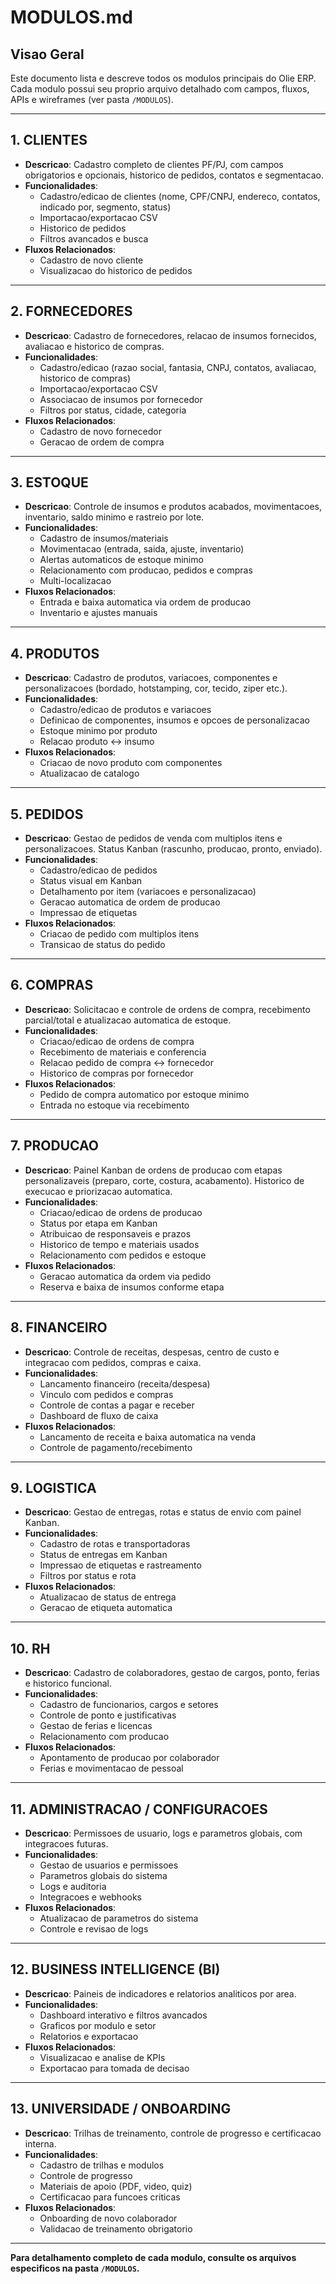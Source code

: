 # MODULOS.md

## Visao Geral
Este documento lista e descreve todos os modulos principais do Olie ERP. Cada modulo possui seu proprio arquivo detalhado com campos, fluxos, APIs e wireframes (ver pasta `/MODULOS`).

---
## 1. CLIENTES
- **Descricao**: Cadastro completo de clientes PF/PJ, com campos obrigatorios e opcionais, historico de pedidos, contatos e segmentacao.
- **Funcionalidades**:
  - Cadastro/edicao de clientes (nome, CPF/CNPJ, endereco, contatos, indicado por, segmento, status)
  - Importacao/exportacao CSV
  - Historico de pedidos
  - Filtros avancados e busca
- **Fluxos Relacionados**:
  - Cadastro de novo cliente
  - Visualizacao do historico de pedidos

---
## 2. FORNECEDORES
- **Descricao**: Cadastro de fornecedores, relacao de insumos fornecidos, avaliacao e historico de compras.
- **Funcionalidades**:
  - Cadastro/edicao (razao social, fantasia, CNPJ, contatos, avaliacao, historico de compras)
  - Importacao/exportacao CSV
  - Associacao de insumos por fornecedor
  - Filtros por status, cidade, categoria
- **Fluxos Relacionados**:
  - Cadastro de novo fornecedor
  - Geracao de ordem de compra

---
## 3. ESTOQUE
- **Descricao**: Controle de insumos e produtos acabados, movimentacoes, inventario, saldo minimo e rastreio por lote.
- **Funcionalidades**:
  - Cadastro de insumos/materiais
  - Movimentacao (entrada, saida, ajuste, inventario)
  - Alertas automaticos de estoque minimo
  - Relacionamento com producao, pedidos e compras
  - Multi-localizacao
- **Fluxos Relacionados**:
  - Entrada e baixa automatica via ordem de producao
  - Inventario e ajustes manuais

---
## 4. PRODUTOS
- **Descricao**: Cadastro de produtos, variacoes, componentes e personalizacoes (bordado, hotstamping, cor, tecido, ziper etc.).
- **Funcionalidades**:
  - Cadastro/edicao de produtos e variacoes
  - Definicao de componentes, insumos e opcoes de personalizacao
  - Estoque minimo por produto
  - Relacao produto ↔ insumo
- **Fluxos Relacionados**:
  - Criacao de novo produto com componentes
  - Atualizacao de catalogo

---
## 5. PEDIDOS
- **Descricao**: Gestao de pedidos de venda com multiplos itens e personalizacoes. Status Kanban (rascunho, producao, pronto, enviado).
- **Funcionalidades**:
  - Cadastro/edicao de pedidos
  - Status visual em Kanban
  - Detalhamento por item (variacoes e personalizacao)
  - Geracao automatica de ordem de producao
  - Impressao de etiquetas
- **Fluxos Relacionados**:
  - Criacao de pedido com multiplos itens
  - Transicao de status do pedido

---
## 6. COMPRAS
- **Descricao**: Solicitacao e controle de ordens de compra, recebimento parcial/total e atualizacao automatica de estoque.
- **Funcionalidades**:
  - Criacao/edicao de ordens de compra
  - Recebimento de materiais e conferencia
  - Relacao pedido de compra ↔ fornecedor
  - Historico de compras por fornecedor
- **Fluxos Relacionados**:
  - Pedido de compra automatico por estoque minimo
  - Entrada no estoque via recebimento

---
## 7. PRODUCAO
- **Descricao**: Painel Kanban de ordens de producao com etapas personalizaveis (preparo, corte, costura, acabamento). Historico de execucao e priorizacao automatica.
- **Funcionalidades**:
  - Criacao/edicao de ordens de producao
  - Status por etapa em Kanban
  - Atribuicao de responsaveis e prazos
  - Historico de tempo e materiais usados
  - Relacionamento com pedidos e estoque
- **Fluxos Relacionados**:
  - Geracao automatica da ordem via pedido
  - Reserva e baixa de insumos conforme etapa

---
## 8. FINANCEIRO
- **Descricao**: Controle de receitas, despesas, centro de custo e integracao com pedidos, compras e caixa.
- **Funcionalidades**:
  - Lancamento financeiro (receita/despesa)
  - Vinculo com pedidos e compras
  - Controle de contas a pagar e receber
  - Dashboard de fluxo de caixa
- **Fluxos Relacionados**:
  - Lancamento de receita e baixa automatica na venda
  - Controle de pagamento/recebimento

---
## 9. LOGISTICA
- **Descricao**: Gestao de entregas, rotas e status de envio com painel Kanban.
- **Funcionalidades**:
  - Cadastro de rotas e transportadoras
  - Status de entregas em Kanban
  - Impressao de etiquetas e rastreamento
  - Filtros por status e rota
- **Fluxos Relacionados**:
  - Atualizacao de status de entrega
  - Geracao de etiqueta automatica

---
## 10. RH
- **Descricao**: Cadastro de colaboradores, gestao de cargos, ponto, ferias e historico funcional.
- **Funcionalidades**:
  - Cadastro de funcionarios, cargos e setores
  - Controle de ponto e justificativas
  - Gestao de ferias e licencas
  - Relacionamento com producao
- **Fluxos Relacionados**:
  - Apontamento de producao por colaborador
  - Ferias e movimentacao de pessoal

---
## 11. ADMINISTRACAO / CONFIGURACOES
- **Descricao**: Permissoes de usuario, logs e parametros globais, com integracoes futuras.
- **Funcionalidades**:
  - Gestao de usuarios e permissoes
  - Parametros globais do sistema
  - Logs e auditoria
  - Integracoes e webhooks
- **Fluxos Relacionados**:
  - Atualizacao de parametros do sistema
  - Controle e revisao de logs

---
## 12. BUSINESS INTELLIGENCE (BI)
- **Descricao**: Paineis de indicadores e relatorios analiticos por area.
- **Funcionalidades**:
  - Dashboard interativo e filtros avancados
  - Graficos por modulo e setor
  - Relatorios e exportacao
- **Fluxos Relacionados**:
  - Visualizacao e analise de KPIs
  - Exportacao para tomada de decisao

---
## 13. UNIVERSIDADE / ONBOARDING
- **Descricao**: Trilhas de treinamento, controle de progresso e certificacao interna.
- **Funcionalidades**:
  - Cadastro de trilhas e modulos
  - Controle de progresso
  - Materiais de apoio (PDF, video, quiz)
  - Certificacao para funcoes criticas
- **Fluxos Relacionados**:
  - Onboarding de novo colaborador
  - Validacao de treinamento obrigatorio

---
**Para detalhamento completo de cada modulo, consulte os arquivos especificos na pasta `/MODULOS`.**
